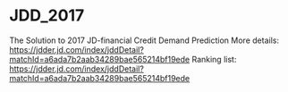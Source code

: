 # JDD_2017
The Solution to 2017 JD-financial Credit Demand Prediction 
More details: https://jdder.jd.com/index/jddDetail?matchId=a6ada7b2aab34289bae565214bf19ede
Ranking list: https://jdder.jd.com/index/jddDetail?matchId=a6ada7b2aab34289bae565214bf19ede
